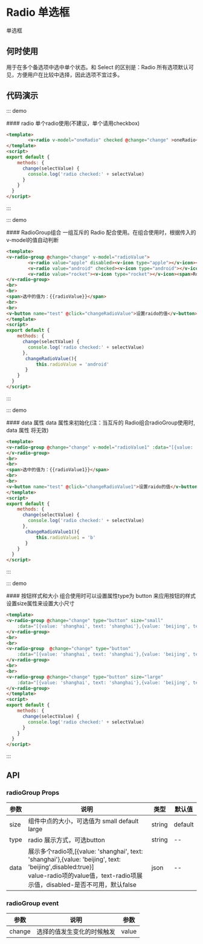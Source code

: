<script>

export default {
    data: function () {
    return {
      disabled: true,
      groupValue:'shanghai',
      radioValue:'apple',
      radioValue1 : 'a' ,
      oneRadio : 'oneRadio'
    }
    },
    methods: {
        change(selectValue) {
            console.log('radio checked:' + selectValue)
        },
        changeRadioValue(){
            this.radioValue = 'android'
        },
         changeRadioValue1(){
             this.radioValue1 = 'b'
         }
    },
    watch:{
        groupValue(){
            console.log('watch groupValue '+this.groupValue);
        }
    }
}
</script>

# Radio 单选框
单选框

## 何时使用

用于在多个备选项中选中单个状态。和 Select 的区别是：Radio 所有选项默认可见，方便用户在比较中选择，因此选项不宜过多。

## 代码演示

::: demo

<summary>
  #### radio
  单个radio使用(不建议，单个请用checkbox)
</summary>

```html
<template>
        <v-radio v-model="oneRadio" checked @change="change" >oneRadio</v-radio>
</template>
<script>
export default {
    methods: {
      change(selectValue) {
        console.log('radio checked:' + selectValue)
      }
    }
  }
</script>
```
:::

::: demo

<summary>
  #### RadioGroup组合
  一组互斥的 Radio 配合使用。在组合使用时，根据传入的v-model的值自动判断
</summary>

```html
<template>
<v-radio-group @change="change" v-model="radioValue">
        <v-radio value="apple" disabled><v-icon type="apple"></v-icon><span>Apple</span></v-radio>
        <v-radio value="android" checked><v-icon type="android"></v-icon><span>Android</span></v-radio>
        <v-radio value="rocket"><v-icon type="rocket"></v-icon><span>Rocket</span></v-radio>
</v-radio-group>
<br>
<br>
<span>选中的值为：{{radioValue}}</span>
<br>
<br>
<v-button name="test" @click="changeRadioValue">设置raido的值</v-button>
</template>
<script>
export default {
    methods: {
      change(selectValue) {
        console.log('radio checked:' + selectValue)
      },
       changeRadioValue(){
           this.radioValue = 'android'
       }
    }
  }
</script>
```
:::

::: demo

<summary>
  #### data 属性
  data 属性来初始化(注：当互斥的 Radio组合radioGroup使用时, data 属性 将无效)
</summary>

```html
<template>
<v-radio-group @change="change" v-model="radioValue1" :data="[{value: 'a', text: 'A'},{value: 'b', text: 'B'},{value: 'c', text: 'C'},{value: 'd', text: 'D'}]">
</v-radio-group>
<br>
<br>
<span>选中的值为：{{radioValue1}}</span>
<br>
<br>
<v-button name="test" @click="changeRadioValue1">设置raido的值</v-button>
</template>
<script>
export default {
    methods: {
      change(selectValue) {
        console.log('radio checked:' + selectValue)
      },
       changeRadioValue1(){
           this.radioValue1 = 'b'
       }
    }
  }
</script>
```
:::

::: demo

<summary>
  #### 按钮样式和大小
  组合使用时可以设置属性type为 button 来应用按钮的样式 设置size属性来设置大小尺寸
</summary>

```html
<template>
<v-radio-group @change="change" type="button" size="small" 
    :data="[{value: 'shanghai', text: 'shanghai'},{value: 'beijing', text: 'beijing',disabled:true},{value: 'chengdu', text: 'chengdu'},{value: 'tianjin', text: 'tianji'}]">
</v-radio-group>
<br>
<br>
<v-radio-group  @change="change" type="button"  
    :data="[{value: 'shanghai', text: 'shanghai'},{value: 'beijing', text: 'beijing',disabled:true},{value: 'chengdu', text: 'chengdu'},{value: 'tianjin', text: 'tianji'}]">
</v-radio-group>
<br>
<br>
<v-radio-group @change="change" type="button" size="large" 
    :data="[{value: 'shanghai', text: 'shanghai'},{value: 'beijing', text: 'beijing',disabled:true},{value: 'chengdu', text: 'chengdu'},{value: 'tianjin', text: 'tianji'}]">
</v-radio-group>
</template>
<script>
export default {
    methods: {
      change(selectValue) {
        console.log('radio checked:' + selectValue)
      }
    }
  }
</script>
```
:::

## API
### radioGroup Props

| 参数      | 说明          | 类型      | 默认值  |
|---------- |-------------- |----------  |-------- |
| size | 组件中点的大小，可选值为 small default large | string | default |
| type | radio 展示方式，可选button | string | -- |
| data | 展示多个radio项,[{value: 'shanghai', text: 'shanghai'},{value: 'beijing', text: 'beijing',disabled:true}]<br>value-radio项的value值，text-radio项展示值，disabled-是否不可用，默认false | json | -- |

### radioGroup event

| 参数      | 说明          | 参数     |
|---------- |-------------- |----------  |
| change | 选择的值发生变化的时候触发 | value |